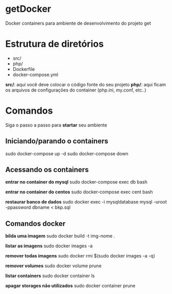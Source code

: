 # getDocker

Docker containers para ambiente de desenvolvimento do projeto get

# Estrutura de diretórios

 - src/
 - php/
 - Dockerfile
 - docker-compose.yml

 **src/**: aqui você deve colocar o código fonte do seu projeto 
 **php/**: aqui ficam os arquivos de configurações do container (php.ini, my.conf, etc..)

# Comandos

Siga o passo a passo para **startar** seu ambiente

## Iniciando/parando o containers
sudo docker-compose up -d
sudo docker-compose down

## Acessando os containers

**entrar no container do mysql**
sudo docker-compose exec db bash

**entrar no container do centos**
sudo docker-compose exec cent bash

**restaurar banco de dados**
sudo docker exec -i mysqldatabase mysql -uroot -ppassword dbname < bkp.sql

## Comandos docker
**bilda uma imagem**
sudo docker build -t img-nome .

**listar as imagens**
sudo docker images -a

**remover todas imagens**
sudo docker rmi $(sudo docker images -a -q)

**remover volumes**
sudo docker volume prune

**listar containers**
sudo docker container ls

**apagar storages não utilizados**
sudo docker container prune
